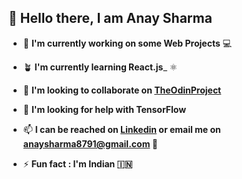 ## 👋 Hello there, I am Anay Sharma

* 🔭 __I'm currently working on some Web Projects__ 💻

* 🪴 __I'm currently learning React.js___ ⚛️

* 🤝 __I'm looking to collaborate on [TheOdinProject](https://www.theodinproject.com/dashboard)__

* 🤔 __I'm looking for help with TensorFlow__

* 📫 __I can be reached on [Linkedin](https://www.linkedin.com/in/anay-sharma-b3785321a/) or email me on anaysharma8791@gmail.com 📩__

* ⚡ __Fun fact : I'm Indian 🇮🇳__
